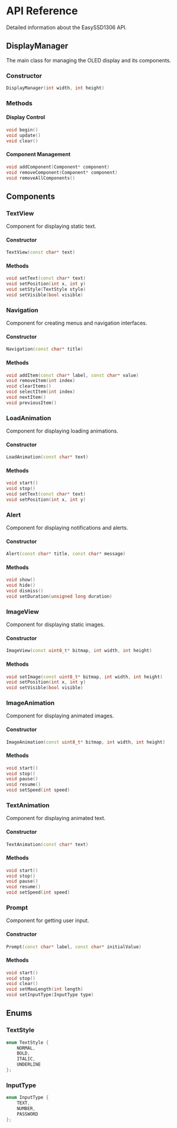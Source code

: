 # API Reference

Detailed information about the EasySSD1306 API.

## DisplayManager

The main class for managing the OLED display and its components.

### Constructor
```cpp
DisplayManager(int width, int height)
```

### Methods

#### Display Control
```cpp
void begin()
void update()
void clear()
```

#### Component Management
```cpp
void addComponent(Component* component)
void removeComponent(Component* component)
void removeAllComponents()
```

## Components

### TextView

Component for displaying static text.

#### Constructor
```cpp
TextView(const char* text)
```

#### Methods
```cpp
void setText(const char* text)
void setPosition(int x, int y)
void setStyle(TextStyle style)
void setVisible(bool visible)
```

### Navigation

Component for creating menus and navigation interfaces.

#### Constructor
```cpp
Navigation(const char* title)
```

#### Methods
```cpp
void addItem(const char* label, const char* value)
void removeItem(int index)
void clearItems()
void selectItem(int index)
void nextItem()
void previousItem()
```

### LoadAnimation

Component for displaying loading animations.

#### Constructor
```cpp
LoadAnimation(const char* text)
```

#### Methods
```cpp
void start()
void stop()
void setText(const char* text)
void setPosition(int x, int y)
```

### Alert

Component for displaying notifications and alerts.

#### Constructor
```cpp
Alert(const char* title, const char* message)
```

#### Methods
```cpp
void show()
void hide()
void dismiss()
void setDuration(unsigned long duration)
```

### ImageView

Component for displaying static images.

#### Constructor
```cpp
ImageView(const uint8_t* bitmap, int width, int height)
```

#### Methods
```cpp
void setImage(const uint8_t* bitmap, int width, int height)
void setPosition(int x, int y)
void setVisible(bool visible)
```

### ImageAnimation

Component for displaying animated images.

#### Constructor
```cpp
ImageAnimation(const uint8_t* bitmap, int width, int height)
```

#### Methods
```cpp
void start()
void stop()
void pause()
void resume()
void setSpeed(int speed)
```

### TextAnimation

Component for displaying animated text.

#### Constructor
```cpp
TextAnimation(const char* text)
```

#### Methods
```cpp
void start()
void stop()
void pause()
void resume()
void setSpeed(int speed)
```

### Prompt

Component for getting user input.

#### Constructor
```cpp
Prompt(const char* label, const char* initialValue)
```

#### Methods
```cpp
void start()
void stop()
void clear()
void setMaxLength(int length)
void setInputType(InputType type)
```

## Enums

### TextStyle
```cpp
enum TextStyle {
    NORMAL,
    BOLD,
    ITALIC,
    UNDERLINE
};
```

### InputType
```cpp
enum InputType {
    TEXT,
    NUMBER,
    PASSWORD
};
``` 